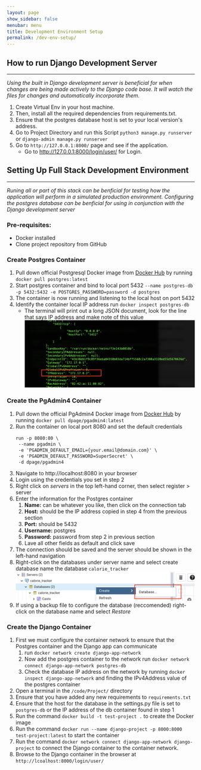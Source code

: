 ```yaml
---
layout: page
show_sidebar: false
menubar: menu
title: Development Environment Setup
permalink: /dev-env-setup/
---
```

## How to run Django Development Server

---
*Using the built in Django development server is beneficial for when changes are being made actively to the Django code base. It will watch the files 
for changes and automatically incorporate them.*
1) Create Virtual Env in your host machine.
2) Then, install all the required dependencies from requirements.txt. 
3) Ensure that the postgres database host is set to your local version's address.
4) Go to Project Directory and run this Script `python3 manage.py runserver` or `django-admin manage.py runserver`
5) Go to `http://127.0.0.1:8000/` page and see if the application. 
   - Go to http://127.0.0.1:8000/login/user/ for Login.

## Setting Up Full Stack Development Environment

---
*Runing all or part of this stack can be benficial for testing how the application will perform in a simulated 
production environment. Configuring the postgres database can be benficial for using in conjunction with the Django development server*

### Pre-requisites:
- Docker installed
- Clone project repository from GitHub

### Create Postgres Container

1) Pull down official Postgresql Docker image from [Docker Hub](https://hub.docker.com/_/postgres) by running `docker pull postgres:latest`
2) Start postgres container and bind to local port 5432 `--name postgres-db -p 5432:5432 -e POSTGRES_PASSWORD=password -d postgres`
3) The container is now running and listening to the local host on port 5432
4) Identify the container local IP address run `docker inspect postgres-db`
   - The terminal will print out a long JSON document, look for the line that says IP address and make note of this value
   ![output](/docs/images/psql_ip.png) 

### Create the PgAdmin4 Container

1) Pull down the official PgAdmin4 Docker image from [Docker Hub](https://hub.docker.com/r/dpage/pgadmin4/) by running `docker pull dpage/pgadmin4:latest`
2) Run the container on local port 8080 and set the default credentials 
   ```shell
   run -p 8080:80 \
    --name pgadmin \
    -e 'PGADMIN_DEFAULT_EMAIL={your.email@domain.com}' \
    -e 'PGADMIN_DEFAULT_PASSWORD=SuperSecret' \
    -d dpage/pgadmin4
   ```
3) Navigate to http://localhost:8080 in your browser
4) Login using the credentials you set in step 2
5) Right click on *servers* in the top left-hand corner, then select register > server
6) Enter the information for the Postgres container
   1) **Name:** can be whatever you like, then click on the connection tab
   2) **Host:** should be the IP address copied in step 4 from the previous section
   3) **Port:** should be 5432
   4) **Username:** postgres
   5) **Password:** password from step 2 in previous section
   6) Lave all other fields as default and click save
7) The connection should be saved and the server should be shown in the left-hand navigation
8) Right-click on the databases under server name and select create database name the database `calorie_tracker`
![create db](/docs/images/create_db.png) 
9) If using a backup file to configure the database (reccomended) right-click on the database name and select *Restore*


### Create the Django Container
1) First we must configure the container network to ensure that the Postgres container and the Django app can communicate
   1) run `docker network create django-app-network`
   2) Now add the postgres container to the network run `docker network connect django-app-network postgres-db`
   3) Check the database IP address on the network by running `docker inspect django-app-network` and finding the IPv4Address value of the postgres container
2) Open a terminal in the `/code/Project/` directory
3) Ensure that you have added any new requirements to `requirements.txt`
4) Ensure that the host for the database in the settings.py file is set to `postgres-db` or the IP address of the db container found in step 1
5) Run the command `docker build -t test-project .` to create the Docker image
6) Run the command `docker run --name django-project -p 8000:8000 test-project:latest` to start the container
7) Run the command `docker network connect django-app-network django-project` to connect the Django container to the container network.
8) Browse to the Django container in the browser at `http://lcoalhost:8000/login/user/`

